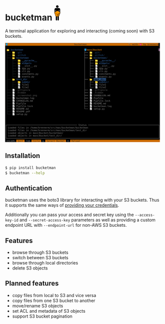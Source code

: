# bucketman <img src="img/logo.png" width="20px">

A terminal application for exploring and interacting (coming soon) with S3 buckets.

![screenshot](img/screenshot.png)

## Installation

```bash
$ pip install bucketman
$ bucketman --help
```

## Authentication

bucketman uses the boto3 library for interacting with your S3 buckets. Thus it supports the same ways of [providing your credentials](https://boto3.amazonaws.com/v1/documentation/api/latest/guide/credentials.html).

Additionally you can pass your access and secret key using the `--access-key-id` and `--secret-access-key` parameters as well as providing a custom endpoint URL with `--endpoint-url` for non-AWS S3 buckets.

## Features

- browse through S3 buckets
- switch between S3 buckets
- browse through local directories
- delete S3 objects

## Planned features

- copy files from local to S3 and vice versa
- copy files from one S3 bucket to another
- move/rename S3 objects
- set ACL and metadata of S3 objects
- support S3 bucket pagination
